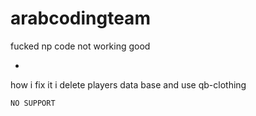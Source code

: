# arabcodingteam 
fucked np code 
not working good

*


how i fix it i delete players data base and use qb-clothing

```
NO SUPPORT 
```
